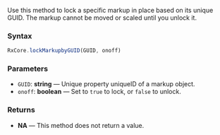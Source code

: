 Use this method to lock a specific markup in place based on its unique GUID. The markup cannot be moved or scaled until you unlock it.

### Syntax

```typescript
RxCore.lockMarkupbyGUID(GUID, onoff)
```

### Parameters

- `GUID`: **string** — Unique property uniqueID of a markup object.
- `onoff`: **boolean** — Set to `true` to lock, or `false` to unlock.

### Returns

- **NA** — This method does not return a value.